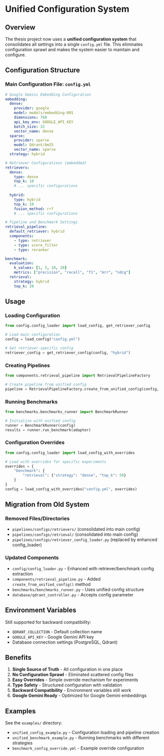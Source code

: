 # Unified Configuration System

## Overview

The thesis project now uses a **unified configuration system** that consolidates all settings into a single `config.yml` file. This eliminates configuration sprawl and makes the system easier to maintain and configure.

## Configuration Structure

### Main Configuration File: `config.yml`

```yaml
# Google Gemini Embedding Configuration
embedding:
  dense:
    provider: google
    model: models/embedding-001
    dimensions: 768
    api_key_env: GOOGLE_API_KEY
    batch_size: 32
    vector_name: dense
  sparse:
    provider: sparse
    model: Qdrant/bm25
    vector_name: sparse
  strategy: hybrid

# Retriever Configurations (embedded)
retrievers:
  dense:
    type: dense
    top_k: 10
    # ... specific configurations
  
  hybrid:
    type: hybrid
    top_k: 10
    fusion_method: rrf
    # ... specific configurations

# Pipeline and Benchmark Settings
retrieval_pipeline:
  default_retriever: hybrid
  components:
    - type: retriever
    - type: score_filter
    - type: reranker

benchmark:
  evaluation:
    k_values: [1, 5, 10, 20]
    metrics: ["precision", "recall", "f1", "mrr", "ndcg"]
  retrieval:
    strategy: hybrid
    top_k: 20
```

## Usage

### Loading Configuration

```python
from config.config_loader import load_config, get_retriever_config

# Load main configuration
config = load_config("config.yml")

# Get retriever-specific config
retriever_config = get_retriever_config(config, "hybrid")
```

### Creating Pipelines

```python
from components.retrieval_pipeline import RetrievalPipelineFactory

# Create pipeline from unified config
pipeline = RetrievalPipelineFactory.create_from_unified_config(config, "hybrid")
```

### Running Benchmarks

```python
from benchmarks.benchmarks_runner import BenchmarkRunner

# Initialize with unified config
runner = BenchmarkRunner(config)
results = runner.run_benchmark(adapter)
```

### Configuration Overrides

```python
from config.config_loader import load_config_with_overrides

# Load with overrides for specific experiments
overrides = {
    "benchmark": {
        "retrieval": {"strategy": "dense", "top_k": 50}
    }
}
config = load_config_with_overrides("config.yml", overrides)
```

## Migration from Old System

### Removed Files/Directories
- `pipelines/configs/retrievers/` (consolidated into main config)
- `pipelines/configs/retrieval/` (consolidated into main config)  
- `pipelines/configs/retriever_config_loader.py` (replaced by enhanced config_loader)

### Updated Components
- `config/config_loader.py` - Enhanced with retriever/benchmark config extraction
- `components/retrieval_pipeline.py` - Added `create_from_unified_config()` method
- `benchmarks/benchmarks_runner.py` - Uses unified config structure
- `database/qdrant_controller.py` - Accepts config parameter

## Environment Variables

Still supported for backward compatibility:
- `QDRANT_COLLECTION` - Default collection name
- `GOOGLE_API_KEY` - Google Gemini API key
- Database connection settings (PostgreSQL, Qdrant)

## Benefits

1. **Single Source of Truth** - All configuration in one place
2. **No Configuration Sprawl** - Eliminated scattered config files
3. **Easy Overrides** - Simple override mechanism for experiments
4. **Type Safety** - Structured configuration with validation
5. **Backward Compatibility** - Environment variables still work
6. **Google Gemini Ready** - Optimized for Google Gemini embeddings

## Examples

See the `examples/` directory:
- `unified_config_example.py` - Configuration loading and pipeline creation
- `unified_benchmark_example.py` - Running benchmarks with different strategies
- `benchmark_config_override.yml` - Example override configuration
